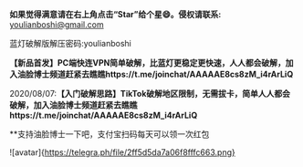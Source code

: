 **如果觉得满意请在右上角点击“Star”给个星😄。侵权请联系:** youlianboshi@gmail.com

蓝灯破解版解压密码:youlianboshi

**【新品首发】PC端快连VPN简单破解，比蓝灯更稳定更快速，人人都会破解，加入油脸博士频道赶紧去瞧瞧https://t.me/joinchat/AAAAAE8cs8zM_i4rArLiQ**

2020/08/07:**【入门破解思路】TikTok破解地区限制，无需拔卡，简单人人都会破解，加入油脸博士频道赶紧去瞧瞧https://t.me/joinchat/AAAAAE8cs8zM_i4rArLiQ**




**支持油脸博士一下吧，支付宝扫码每天可以领一次红包

![avatar]{https://telegra.ph/file/2ff5d5da7a06f8fffc663.png}
